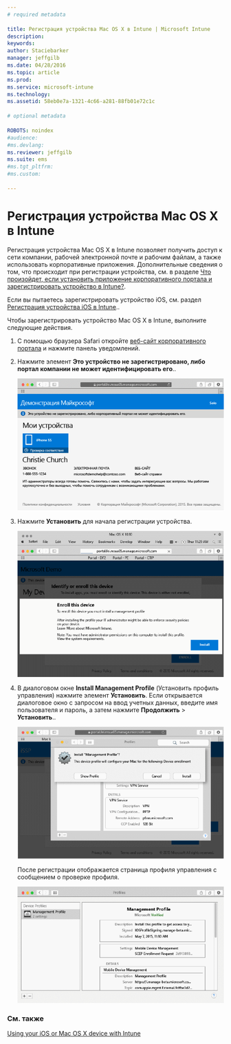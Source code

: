 ```yaml
---
# required metadata

title: Регистрация устройства Mac OS X в Intune | Microsoft Intune
description:
keywords:
author: Staciebarker
manager: jeffgilb
ms.date: 04/28/2016
ms.topic: article
ms.prod:
ms.service: microsoft-intune
ms.technology:
ms.assetid: 58eb0e7a-1321-4c66-a281-88fb01e72c1c

# optional metadata

ROBOTS: noindex
#audience:
#ms.devlang:
ms.reviewer: jeffgilb
ms.suite: ems
#ms.tgt_pltfrm:
#ms.custom:

---
```



# Регистрация устройства Mac OS X в Intune

Регистрация устройства Mac OS X в Intune позволяет получить доступ к сети компании, рабочей электронной почте и рабочим файлам, а также использовать корпоративные приложения. Дополнительные сведения о том, что происходит при регистрации устройства, см. в разделе [Что произойдет, если установить приложение корпоративного портала и зарегистрировать устройство в Intune?](what-happens-if-you-install-the-company-portal-app-and-enroll-your-device-in-intune-ios.md).

Если вы пытаетесь зарегистрировать устройство iOS, см. раздел [Регистрация устройства iOS в Intune](enroll-your-device-in-intune-ios.md)..


Чтобы зарегистрировать устройство Mac OS X в Intune, выполните следующие действия.

1.  С помощью браузера Safari откройте [веб-сайт корпоративного портала](https://portal.manage.microsoft.com) и нажмите панель уведомлений.

2.  Нажмите элемент **Это устройство не зарегистрировано, либо портал компании не может идентифицировать его**..

    ![device-not-enrolled](./media/1-macosx-enroll-tap-enroll.png) 

3.  Нажмите **Установить** для начала регистрации устройства.

    ![tap-install-to-enroll](./media/2-macosx-enroll--install-button.png) 

4.  В диалоговом окне **Install Management Profile** (Установить профиль управления) нажмите элемент **Установить**. Если открывается диалоговое окно с запросом на ввод учетных данных, введите имя пользователя и пароль, а затем нажмите **Продолжить** &gt; **Установить**..

    ![install-management-profile](./media/3-macosx-enroll-tap-install.png) 

    После регистрации отображается страница профиля управления с сообщением о проверке профиля.

    ![management-profile-verified](./media/4-macosx-enroll-done.png) 

### См. также
[Using your iOS or Mac OS X device with Intune](using-your-ios-or-mac-os-x-device-with-intune.md)

<!--HONumber=May16_HO1-->


